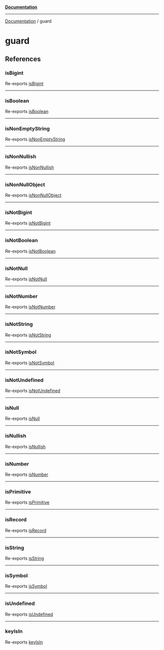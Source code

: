 [**Documentation**](README.md)

---

[Documentation](README.md) / guard

# guard

## References

### isBigint

Re-exports [isBigint](guard/is-type.md#isbigint)

---

### isBoolean

Re-exports [isBoolean](guard/is-type.md#isboolean)

---

### isNonEmptyString

Re-exports [isNonEmptyString](guard/is-non-empty-string.md#isnonemptystring)

---

### isNonNullish

Re-exports [isNonNullish](guard/is-type.md#isnonnullish)

---

### isNonNullObject

Re-exports [isNonNullObject](guard/is-non-null-object.md#isnonnullobject)

---

### isNotBigint

Re-exports [isNotBigint](guard/is-type.md#isnotbigint)

---

### isNotBoolean

Re-exports [isNotBoolean](guard/is-type.md#isnotboolean)

---

### isNotNull

Re-exports [isNotNull](guard/is-type.md#isnotnull)

---

### isNotNumber

Re-exports [isNotNumber](guard/is-type.md#isnotnumber)

---

### isNotString

Re-exports [isNotString](guard/is-type.md#isnotstring)

---

### isNotSymbol

Re-exports [isNotSymbol](guard/is-type.md#isnotsymbol)

---

### isNotUndefined

Re-exports [isNotUndefined](guard/is-type.md#isnotundefined)

---

### isNull

Re-exports [isNull](guard/is-type.md#isnull)

---

### isNullish

Re-exports [isNullish](guard/is-type.md#isnullish)

---

### isNumber

Re-exports [isNumber](guard/is-type.md#isnumber)

---

### isPrimitive

Re-exports [isPrimitive](guard/is-primitive.md#isprimitive)

---

### isRecord

Re-exports [isRecord](guard/is-record.md#isrecord)

---

### isString

Re-exports [isString](guard/is-type.md#isstring)

---

### isSymbol

Re-exports [isSymbol](guard/is-type.md#issymbol)

---

### isUndefined

Re-exports [isUndefined](guard/is-type.md#isundefined)

---

### keyIsIn

Re-exports [keyIsIn](guard/key-is-in.md#keyisin)
